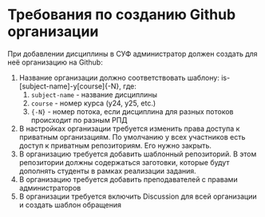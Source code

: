 # Требования по созданию Github организации

При добавлении дисциплины в СУФ администратор должен создать для неё организацию на Github:

1. Название организации должно соответствовать шаблону: is-[subject-name]-y[course]{-N}, где:
   1. `subject-name` - название дисциплины
   2. `course` - номер курса (y24, y25, etc.)
   3. `{-N}` - номер потока, если дисциплина для разных потоков происходит по разным РПД
2. В настройках организации требуется изменить права доступа к приватным организациям. По умолчанию у всех участников есть доступ к приватным репозиториям. Его нужно закрыть.
3. В организацию требуется добавить шаблонный репозиторий. В этом репозитории должны содержаться заготовки, которые будут дополнять студенты в рамках реализации задания.
4. В организацию требуется добавить преподавателей с правами администраторов
5. В организации требуется включить Discussion для всей организации и создать шаблон обращения
